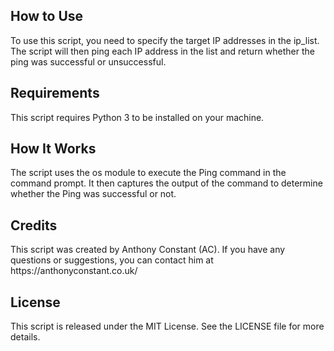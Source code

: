 <h2>How to Use</h2>
<p>To use this script, you need to specify the target IP addresses in the ip_list. The script will then ping each IP address in the list and return whether the ping was successful or unsuccessful.</p>

<h2>Requirements</h2>
<p>This script requires Python 3 to be installed on your machine.</p>

<h2>How It Works</h2>
<p>The script uses the os module to execute the Ping command in the command prompt. It then captures the output of the command to determine whether the Ping was successful or not.</p>

<h2>Credits</h2>
<p>This script was created by Anthony Constant (AC). If you have any questions or suggestions, you can contact him at https://anthonyconstant.co.uk/</p>

<h2>License</h2>
<p>This script is released under the MIT License. See the LICENSE file for more details.</p>
